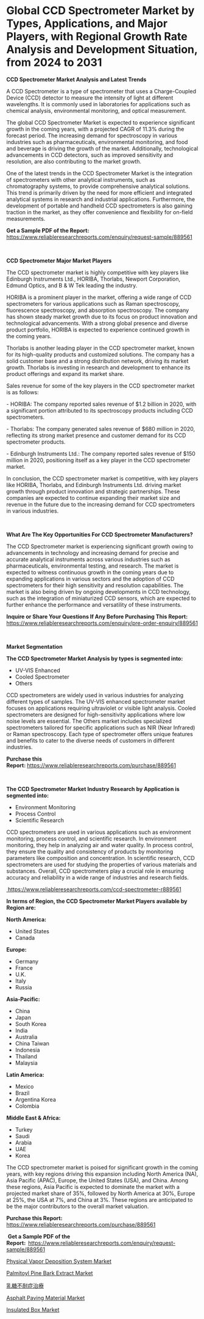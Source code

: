 <p><h1>Global CCD Spectrometer Market by Types, Applications, and Major Players, with Regional Growth Rate Analysis and Development Situation, from 2024 to 2031</h1></p><p><strong>CCD Spectrometer Market Analysis and Latest Trends</strong></p>
<p><p>A CCD Spectrometer is a type of spectrometer that uses a Charge-Coupled Device (CCD) detector to measure the intensity of light at different wavelengths. It is commonly used in laboratories for applications such as chemical analysis, environmental monitoring, and optical measurement.</p><p>The global CCD Spectrometer Market is expected to experience significant growth in the coming years, with a projected CAGR of 11.3% during the forecast period. The increasing demand for spectroscopy in various industries such as pharmaceuticals, environmental monitoring, and food and beverage is driving the growth of the market. Additionally, technological advancements in CCD detectors, such as improved sensitivity and resolution, are also contributing to the market growth.</p><p>One of the latest trends in the CCD Spectrometer Market is the integration of spectrometers with other analytical instruments, such as chromatography systems, to provide comprehensive analytical solutions. This trend is primarily driven by the need for more efficient and integrated analytical systems in research and industrial applications. Furthermore, the development of portable and handheld CCD spectrometers is also gaining traction in the market, as they offer convenience and flexibility for on-field measurements.</p></p>
<p><strong>Get a Sample PDF of the Report:&nbsp;</strong> <a href="https://www.reliableresearchreports.com/enquiry/request-sample/889561">https://www.reliableresearchreports.com/enquiry/request-sample/889561</a></p>
<p>&nbsp;</p>
<p><strong>CCD Spectrometer Major Market Players</strong></p>
<p><p>The CCD spectrometer market is highly competitive with key players like Edinburgh Instruments Ltd., HORIBA, Thorlabs, Newport Corporation, Edmund Optics, and B & W Tek leading the industry.</p><p>HORIBA is a prominent player in the market, offering a wide range of CCD spectrometers for various applications such as Raman spectroscopy, fluorescence spectroscopy, and absorption spectroscopy. The company has shown steady market growth due to its focus on product innovation and technological advancements. With a strong global presence and diverse product portfolio, HORIBA is expected to experience continued growth in the coming years.</p><p>Thorlabs is another leading player in the CCD spectrometer market, known for its high-quality products and customized solutions. The company has a solid customer base and a strong distribution network, driving its market growth. Thorlabs is investing in research and development to enhance its product offerings and expand its market share.</p><p>Sales revenue for some of the key players in the CCD spectrometer market is as follows:</p><p>- HORIBA: The company reported sales revenue of $1.2 billion in 2020, with a significant portion attributed to its spectroscopy products including CCD spectrometers.</p><p>- Thorlabs: The company generated sales revenue of $680 million in 2020, reflecting its strong market presence and customer demand for its CCD spectrometer products.</p><p>- Edinburgh Instruments Ltd.: The company reported sales revenue of $150 million in 2020, positioning itself as a key player in the CCD spectrometer market.</p><p>In conclusion, the CCD spectrometer market is competitive, with key players like HORIBA, Thorlabs, and Edinburgh Instruments Ltd. driving market growth through product innovation and strategic partnerships. These companies are expected to continue expanding their market size and revenue in the future due to the increasing demand for CCD spectrometers in various industries.</p></p>
<p>&nbsp;</p>
<p><strong>What Are The Key Opportunities For CCD Spectrometer Manufacturers?</strong></p>
<p><p>The CCD Spectrometer market is experiencing significant growth owing to advancements in technology and increasing demand for precise and accurate analytical instruments across various industries such as pharmaceuticals, environmental testing, and research. The market is expected to witness continuous growth in the coming years due to expanding applications in various sectors and the adoption of CCD spectrometers for their high sensitivity and resolution capabilities. The market is also being driven by ongoing developments in CCD technology, such as the integration of miniaturized CCD sensors, which are expected to further enhance the performance and versatility of these instruments.</p></p>
<p><strong>Inquire or Share Your Questions If Any Before Purchasing This Report:</strong> <a href="https://www.reliableresearchreports.com/enquiry/pre-order-enquiry/889561">https://www.reliableresearchreports.com/enquiry/pre-order-enquiry/889561</a></p>
<p>&nbsp;</p>
<p><strong>Market Segmentation</strong></p>
<p><strong>The CCD Spectrometer Market Analysis by types is segmented into:</strong></p>
<p><ul><li>UV-VIS Enhanced</li><li>Cooled Spectrometer</li><li>Others</li></ul></p>
<p><p>CCD spectrometers are widely used in various industries for analyzing different types of samples. The UV-VIS enhanced spectrometer market focuses on applications requiring ultraviolet or visible light analysis. Cooled spectrometers are designed for high-sensitivity applications where low noise levels are essential. The Others market includes specialized spectrometers tailored for specific applications such as NIR (Near Infrared) or Raman spectroscopy. Each type of spectrometer offers unique features and benefits to cater to the diverse needs of customers in different industries.</p></p>
<p><strong>Purchase this Report:&nbsp;</strong><a href="https://www.reliableresearchreports.com/purchase/889561">https://www.reliableresearchreports.com/purchase/889561</a></p>
<p>&nbsp;</p>
<p><strong>The CCD Spectrometer Market Industry Research by Application is segmented into:</strong></p>
<p><ul><li>Environment Monitoring</li><li>Process Control</li><li>Scientific Research</li></ul></p>
<p><p>CCD spectrometers are used in various applications such as environment monitoring, process control, and scientific research. In environment monitoring, they help in analyzing air and water quality. In process control, they ensure the quality and consistency of products by monitoring parameters like composition and concentration. In scientific research, CCD spectrometers are used for studying the properties of various materials and substances. Overall, CCD spectrometers play a crucial role in ensuring accuracy and reliability in a wide range of industries and research fields.</p></p>
<p><a href="https://www.reliableresearchreports.com/ccd-spectrometer-r889561">&nbsp;https://www.reliableresearchreports.com/ccd-spectrometer-r889561</a></p>
<p><strong>In terms of Region, the CCD Spectrometer Market Players available by Region are:</strong></p>
<p>
    <p> <strong> North America: </strong>
        <ul>
            <li>United States</li>
            <li>Canada</li>
        </ul>
        </p> 
    <p> <strong> Europe: </strong>
        <ul>
            <li>Germany</li>
            <li>France</li>
            <li>U.K.</li>
            <li>Italy</li>
            <li>Russia</li>
        </ul>
        </p> 
    <p> <strong> Asia-Pacific: </strong>
        <ul>
            <li>China</li>
            <li>Japan</li>
            <li>South Korea</li>
            <li>India</li>
            <li>Australia</li>
            <li>China Taiwan</li>
            <li>Indonesia</li>
            <li>Thailand</li>
            <li>Malaysia</li>
        </ul>
        </p> 
    <p> <strong> Latin America: </strong>
        <ul>
            <li>Mexico</li>
            <li>Brazil</li>
            <li>Argentina Korea</li>
            <li>Colombia</li>
        </ul>
        </p> 
    <p> <strong> Middle East & Africa: </strong>
        <ul>
            <li>Turkey</li>
            <li>Saudi</li>
            <li>Arabia</li>
            <li>UAE</li>
            <li>Korea</li>
        </ul>
    </p>
    </p>
<p><p>The CCD spectrometer market is poised for significant growth in the coming years, with key regions driving this expansion including North America (NA), Asia Pacific (APAC), Europe, the United States (USA), and China. Among these regions, Asia Pacific is expected to dominate the market with a projected market share of 35%, followed by North America at 30%, Europe at 25%, the USA at 7%, and China at 3%. These regions are anticipated to be the major contributors to the overall market valuation.</p></p>
<p><strong>Purchase this Report: </strong><a href="https://www.reliableresearchreports.com/purchase/889561">https://www.reliableresearchreports.com/purchase/889561</a></p>
<p>&nbsp;<strong>Get a Sample PDF of the Report:&nbsp;&nbsp;</strong><a href="https://www.reliableresearchreports.com/enquiry/request-sample/889561">https://www.reliableresearchreports.com/enquiry/request-sample/889561</a></p>
<p><strong></strong></p>
<p><p><a href="https://github.com/irfadac/Market-Research-Report-List-2/blob/main/physical-vapor-deposition-system-market.md">Physical Vapor Deposition System Market</a></p><p><a href="https://issuu.com/reportprime-2/docs/palmitoyl-pine-bark-extract-market-size-2030.pptx">Palmitoyl Pine Bark Extract Market</a></p><p><a href="https://medium.com/@lindrup2/%E4%B9%B3%E7%B3%96%E4%B8%8D%E8%80%90%E7%97%87%E6%B2%BB%E7%99%82%E5%B8%82%E5%A0%B4%E5%88%86%E6%9E%90-%E5%85%B6cagr-%E5%B8%82%E5%A0%B4%E5%88%86%E5%89%B2%E5%92%8C%E5%85%A8%E7%90%83%E8%A1%8C%E6%A5%AD%E6%A6%82%E6%B3%81-0171d5a85143">乳糖不耐症治療</a></p><p><a href="https://issuu.com/reportprime-2/docs/asphalt-paving-material-market-size-2030.pptx">Asphalt Paving Material Market</a></p><p><a href="https://medium.com/@sloanlkins7856/insulated-box-market-research-report-its-history-and-forecast-2024-to-2031-eef82239cde6">Insulated Box Market</a></p></p>